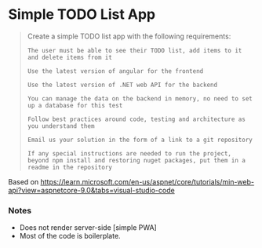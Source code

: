 # Simple TODO List App

>
> Create a simple TODO list app with the following requirements:
> 
>     The user must be able to see their TODO list, add items to it and delete items from it
> 
>     Use the latest version of angular for the frontend
> 
>     Use the latest version of .NET web API for the backend
> 
>     You can manage the data on the backend in memory, no need to set up a database for this test
> 
>     Follow best practices around code, testing and architecture as you understand them
> 
>     Email us your solution in the form of a link to a git repository
> 
>     If any special instructions are needed to run the project, beyond npm install and restoring nuget packages, put them in a readme in the repository

Based on https://learn.microsoft.com/en-us/aspnet/core/tutorials/min-web-api?view=aspnetcore-9.0&tabs=visual-studio-code

### Notes

* Does not render server-side [simple PWA]
* Most of the code is boilerplate.